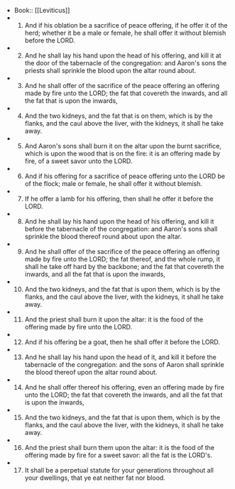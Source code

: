 - Book:: [[Leviticus]]
- 1. And if his oblation be a sacrifice of peace offering, if he offer it of the herd; whether it be a male or female, he shall offer it without blemish before the LORD.
- 2. And he shall lay his hand upon the head of his offering, and kill it at the door of the tabernacle of the congregation: and Aaron's sons the priests shall sprinkle the blood upon the altar round about.
- 3. And he shall offer of the sacrifice of the peace offering an offering made by fire unto the LORD; the fat that covereth the inwards, and all the fat that is upon the inwards,
- 4. And the two kidneys, and the fat that is on them, which is by the flanks, and the caul above the liver, with the kidneys, it shall he take away.
- 5. And Aaron's sons shall burn it on the altar upon the burnt sacrifice, which is upon the wood that is on the fire: it is an offering made by fire, of a sweet savor unto the LORD.
- 6. And if his offering for a sacrifice of peace offering unto the LORD be of the flock; male or female, he shall offer it without blemish.
- 7. If he offer a lamb for his offering, then shall he offer it before the LORD.
- 8. And he shall lay his hand upon the head of his offering, and kill it before the tabernacle of the congregation: and Aaron's sons shall sprinkle the blood thereof round about upon the altar.
- 9. And he shall offer of the sacrifice of the peace offering an offering made by fire unto the LORD; the fat thereof, and the whole rump, it shall he take off hard by the backbone; and the fat that covereth the inwards, and all the fat that is upon the inwards,
- 10. And the two kidneys, and the fat that is upon them, which is by the flanks, and the caul above the liver, with the kidneys, it shall he take away.
- 11. And the priest shall burn it upon the altar: it is the food of the offering made by fire unto the LORD.
- 12. And if his offering be a goat, then he shall offer it before the LORD.
- 13. And he shall lay his hand upon the head of it, and kill it before the tabernacle of the congregation: and the sons of Aaron shall sprinkle the blood thereof upon the altar round about.
- 14. And he shall offer thereof his offering, even an offering made by fire unto the LORD; the fat that covereth the inwards, and all the fat that is upon the inwards,
- 15. And the two kidneys, and the fat that is upon them, which is by the flanks, and the caul above the liver, with the kidneys, it shall he take away.
- 16. And the priest shall burn them upon the altar: it is the food of the offering made by fire for a sweet savor: all the fat is the LORD's.
- 17. It shall be a perpetual statute for your generations throughout all your dwellings, that ye eat neither fat nor blood.
